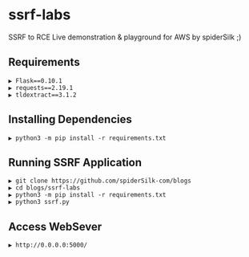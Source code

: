 # ssrf-labs

SSRF to RCE Live demonstration &amp; playground for AWS by spiderSilk ;)

## Requirements

```
▶ Flask==0.10.1
▶ requests==2.19.1
▶ tldextract==3.1.2
```

## Installing Dependencies


```
▶ python3 -m pip install -r requirements.txt
```

## Running SSRF Application

```
▶ git clone https://github.com/spiderSilk-com/blogs
▶ cd blogs/ssrf-labs
▶ python3 -m pip install -r requirements.txt
▶ python3 ssrf.py
```

## Access WebSever

```
▶ http://0.0.0.0:5000/
```
